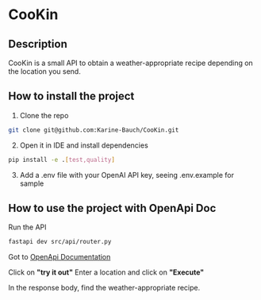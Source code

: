 # CooKin

## Description

CooKin is a small API to obtain a weather-appropriate recipe depending on the location you send. 

## How to install the project

1. Clone the repo
```bash
git clone git@github.com:Karine-Bauch/CooKin.git
```

2. Open it in IDE and install dependencies
```bash
pip install -e .[test,quality]
```

3. Add a .env file with your OpenAI API key, seeing .env.example for sample

## How to use the project with OpenApi Doc

Run the API
```bash
fastapi dev src/api/router.py
```

Got to [OpenApi Documentation](http://127.0.0.1:8000/docs)

Click on **"try it out"**
Enter a location and click on **"Execute"**

In the response body, find the weather-appropriate recipe.
